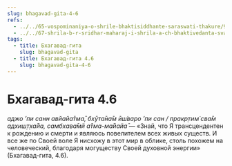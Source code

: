 ```yaml
---
slug: bhagavad-gita-4-6
refs:
  - ../../65-vospominaniya-o-shrile-bhaktisiddhante-saraswati-thakure/996-1982-01-29-a-sarasvati-thakur-olitsetvorenie-kirtana.md
  - ../../67-shrila-b-r-sridhar-maharaj-i-shrila-a-ch-bhaktivedanta-svami-prabhupada/1070-1981-08-14-a3-bhaktivedanta-svami-primer-nitya-siddhi.md
tags:
  - title: Бхагавад-гита
    slug: bhagavad-gita
  - title: Бхагавад-гита 4.6
    slug: bhagavad-gita-4-6
---
```


# Бхагавад-гита 4.6

*аджо ’пи санн авйайа̄тма̄, бхӯта̄на̄м ӣш́варо ’пи сан / пракр̣тим̇ сва̄м адхиш̣т̣ха̄йа, самбхава̄мй а̄тма-ма̄йайа̄* — «Знай, что Я трансцендентен к рождению и смерти и являюсь повелителем всех живых существ. И все же по Своей воле Я нисхожу в этот мир в облике, столь похожем на человеческий, благодаря могуществу Своей духовной энергии» (Бхагавад-гита, 4.6).

